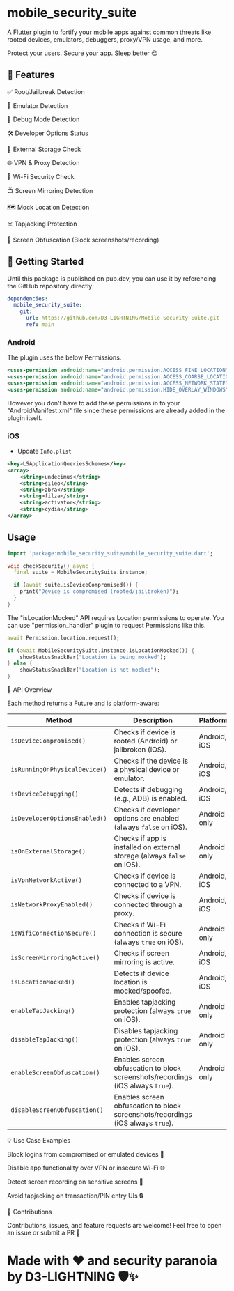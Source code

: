 # mobile_security_suite

A Flutter plugin to fortify your mobile apps against common threats like rooted devices, emulators, debuggers, proxy/VPN usage, and more.

Protect your users. Secure your app. Sleep better 😌

## 🌟 Features

✅ Root/Jailbreak Detection

📱 Emulator Detection

🐞 Debug Mode Detection

🛠️ Developer Options Status

💽 External Storage Check

🌐 VPN & Proxy Detection

📶 Wi-Fi Security Check

📺 Screen Mirroring Detection

🗺️ Mock Location Detection

☠️ Tapjacking Protection

🚫 Screen Obfuscation (Block screenshots/recording)

## 🚀 Getting Started

Until this package is published on pub.dev, you can use it by referencing the GitHub repository directly:

``` yaml
dependencies:
  mobile_security_suite:
    git:
      url: https://github.com/D3-LIGHTNING/Mobile-Security-Suite.git
      ref: main    
```

### Android

The plugin uses the below Permissions. 

```xml
<uses-permission android:name="android.permission.ACCESS_FINE_LOCATION"/>
<uses-permission android:name="android.permission.ACCESS_COARSE_LOCATION" />
<uses-permission android:name="android.permission.ACCESS_NETWORK_STATE" />
<uses-permission android:name="android.permission.HIDE_OVERLAY_WINDOWS" />
```    

However you don't have to add these permissions in to your "AndroidManifest.xml" file since these permissions are already added in the plugin itself.

### iOS

- Update `Info.plist`

```xml
<key>LSApplicationQueriesSchemes</key>
<array>
    <string>undecimus</string>
    <string>sileo</string>
    <string>zbra</string>
    <string>filza</string>
    <string>activator</string>
    <string>cydia</string>
</array>
```

## Usage

``` dart
import 'package:mobile_security_suite/mobile_security_suite.dart';

void checkSecurity() async {
  final suite = MobileSecuritySuite.instance;

  if (await suite.isDeviceCompromised()) {
    print("Device is compromised (rooted/jailbroken)");
  }
}
```

The "isLocationMocked" API requires Location permissions to operate. You can use "permission_handler" plugin to request Permissions like this.

``` dart
await Permission.location.request();

if (await MobileSecuritySuite.instance.isLocationMocked()) {
    showStatusSnackBar("Location is being mocked");
} else {
    showStatusSnackBar("Location is not mocked");
}
```

📘 API Overview

Each method returns a Future<bool> and is platform-aware:

| Method                        | Description                                                                     | Platforms    | Returns                                |
| ----------------------------- | ------------------------------------------------------------------------------- | ------------ | -------------------------------------- |
| `isDeviceCompromised()`       | Checks if device is rooted (Android) or jailbroken (iOS).                       | Android, iOS | `Future<bool>` (`true` if compromised) |
| `isRunningOnPhysicalDevice()` | Checks if the device is a physical device or emulator.                          | Android, iOS | `Future<bool>` (`true` if physical)    |
| `isDeviceDebugging()`         | Detects if debugging (e.g., ADB) is enabled.                                    | Android, iOS | `Future<bool>`                         |
| `isDeveloperOptionsEnabled()` | Checks if developer options are enabled (always `false` on iOS).                | Android only | `Future<bool>`                         |
| `isOnExternalStorage()`       | Checks if app is installed on external storage (always `false` on iOS).         | Android only | `Future<bool>`                         |
| `isVpnNetworkActive()`        | Checks if device is connected to a VPN.                                         | Android, iOS | `Future<bool>`                         |
| `isNetworkProxyEnabled()`     | Checks if device is connected through a proxy.                                  | Android, iOS | `Future<bool>`                         |
| `isWifiConnectionSecure()`    | Checks if Wi-Fi connection is secure (always `true` on iOS).                    | Android only | `Future<bool>`                         |
| `isScreenMirroringActive()`   | Checks if screen mirroring is active.                                           | Android, iOS | `Future<bool>`                         |
| `isLocationMocked()`          | Detects if device location is mocked/spoofed.                                   | Android, iOS | `Future<bool>`                         |
| `enableTapJacking()`          | Enables tapjacking protection (always `true` on iOS).                           | Android only | `Future<bool>`                         |
| `disableTapJacking()`         | Disables tapjacking protection (always `true` on iOS).                          | Android only | `Future<bool>`                         |
| `enableScreenObfuscation()`   | Enables screen obfuscation to block screenshots/recordings (iOS always `true`). | Android only | `Future<bool>`                         |
| `disableScreenObfuscation()`    |  Enables screen obfuscation to block screenshots/recordings (iOS always `true`).                                                                              |              |                                        |


💡 Use Case Examples

Block logins from compromised or emulated devices 🧪

Disable app functionality over VPN or insecure Wi-Fi 🌐

Detect screen recording on sensitive screens 🎥

Avoid tapjacking on transaction/PIN entry UIs 🔒

🤝 Contributions

Contributions, issues, and feature requests are welcome! Feel free to open an issue or submit a PR 💌

# Made with ❤️ and security paranoia by D3-LIGHTNING 🛡️✨

